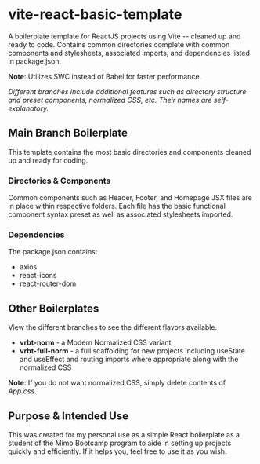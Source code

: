# vite-react-basic-template
A boilerplate template for ReactJS projects using Vite -- cleaned up and ready to code. Contains common directories complete with common components and stylesheets, associated imports, and dependencies listed in package.json.

**Note**: Utilizes SWC instead of Babel for faster performance.

*Different branches include additional features such as directory structure and preset components, normalized CSS, etc. Their names are self-explanatory.*

## Main Branch Boilerplate
This template contains the most basic directories and components cleaned up and ready for coding.

### Directories & Components
Common components such as Header, Footer, and Homepage JSX files are in place within respective folders. Each file has the basic functional component syntax preset as well as associated stylesheets imported.

### Dependencies
The package.json contains:

- axios
- react-icons
- react-router-dom

## Other Boilerplates
View the different branches to see the different flavors available.

- **vrbt-norm** - a Modern Normalized CSS variant
- **vrbt-full-norm** - a full scaffolding for new projects including useState and useEffect and routing imports where appropriate along with the normalized CSS

**Note**: If you do not want normalized CSS, simply delete contents of *App.css*.

## Purpose & Intended Use
This was created for my personal use as a simple React boilerplate as a student of the Mimo Bootcamp program to aide in setting up projects quickly and efficiently. If it helps you, feel free to use it as you wish.